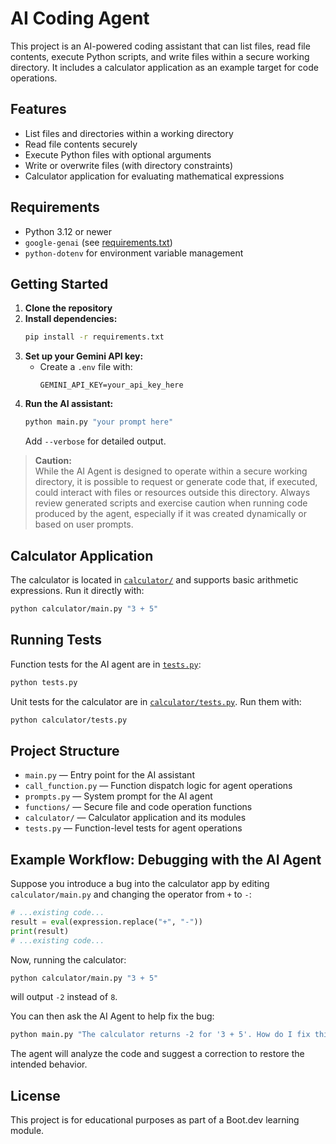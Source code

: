 # AI Coding Agent

This project is an AI-powered coding assistant that can list files, read file contents, execute Python scripts, and write files within a secure working directory. It includes a calculator application as an example target for code operations.

## Features

- List files and directories within a working directory
- Read file contents securely
- Execute Python files with optional arguments
- Write or overwrite files (with directory constraints)
- Calculator application for evaluating mathematical expressions

## Requirements

- Python 3.12 or newer
- `google-genai` (see [requirements.txt](requirements.txt))
- `python-dotenv` for environment variable management

## Getting Started

1. **Clone the repository**
2. **Install dependencies:**
   ```sh
   pip install -r requirements.txt
   ```
3. **Set up your Gemini API key:**
   - Create a `.env` file with:
     ```
     GEMINI_API_KEY=your_api_key_here
     ```
4. **Run the AI assistant:**
   ```sh
   python main.py "your prompt here"
   ```
   Add `--verbose` for detailed output.

> **Caution:**  
> While the AI Agent is designed to operate within a secure working directory, it is possible to request or generate code that, if executed, could interact with files or resources outside this directory. Always review generated scripts and exercise caution when running code produced by the agent, especially if it was created dynamically or based on user prompts.

## Calculator Application

The calculator is located in [`calculator/`](calculator/README.md) and supports basic arithmetic expressions. Run it directly with:
```sh
python calculator/main.py "3 + 5"
```

## Running Tests

Function tests for the AI agent are in [`tests.py`](tests.py):
```sh
python tests.py
```
Unit tests for the calculator are in [`calculator/tests.py`](calculator/tests.py). Run them with:
```sh
python calculator/tests.py
```

## Project Structure

- `main.py` — Entry point for the AI assistant
- `call_function.py` — Function dispatch logic for agent operations
- `prompts.py` — System prompt for the AI agent
- `functions/` — Secure file and code operation functions
- `calculator/` — Calculator application and its modules
- `tests.py` — Function-level tests for agent operations

## Example Workflow: Debugging with the AI Agent

Suppose you introduce a bug into the calculator app by editing `calculator/main.py` and changing the operator from `+` to `-`:

```python
# ...existing code...
result = eval(expression.replace("+", "-"))
print(result)
# ...existing code...
```

Now, running the calculator:

```sh
python calculator/main.py "3 + 5"
```

will output `-2` instead of `8`.

You can then ask the AI Agent to help fix the bug:

```sh
python main.py "The calculator returns -2 for '3 + 5'. How do I fix this?"
```

The agent will analyze the code and suggest a correction to restore the intended behavior.

## License

This project is for educational purposes as part of a Boot.dev learning module.
